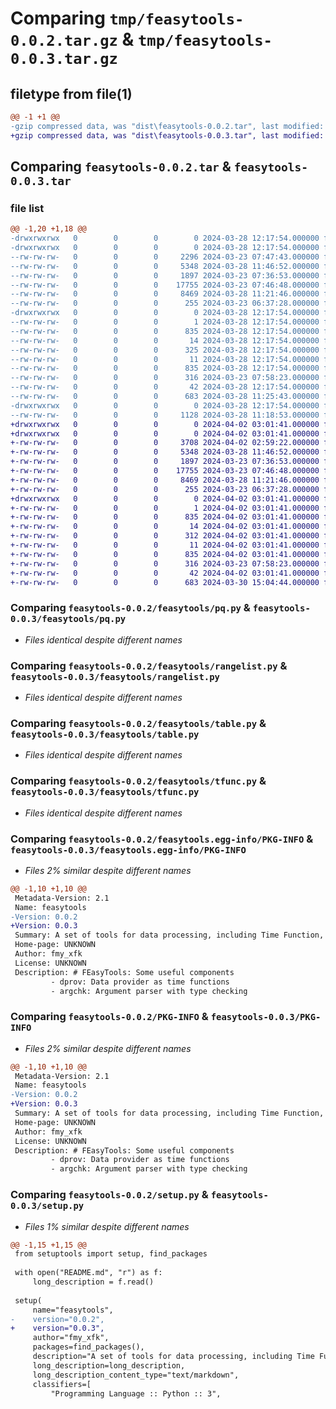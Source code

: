 # Comparing `tmp/feasytools-0.0.2.tar.gz` & `tmp/feasytools-0.0.3.tar.gz`

## filetype from file(1)

```diff
@@ -1 +1 @@
-gzip compressed data, was "dist\feasytools-0.0.2.tar", last modified: Thu Mar 28 12:17:54 2024, max compression
+gzip compressed data, was "dist\feasytools-0.0.3.tar", last modified: Tue Apr  2 03:01:41 2024, max compression
```

## Comparing `feasytools-0.0.2.tar` & `feasytools-0.0.3.tar`

### file list

```diff
@@ -1,20 +1,18 @@
-drwxrwxrwx   0        0        0        0 2024-03-28 12:17:54.000000 feasytools-0.0.2/
-drwxrwxrwx   0        0        0        0 2024-03-28 12:17:54.000000 feasytools-0.0.2/feasytools/
--rw-rw-rw-   0        0        0     2296 2024-03-23 07:47:43.000000 feasytools-0.0.2/feasytools/argchk.py
--rw-rw-rw-   0        0        0     5348 2024-03-28 11:46:52.000000 feasytools-0.0.2/feasytools/pq.py
--rw-rw-rw-   0        0        0     1897 2024-03-23 07:36:53.000000 feasytools-0.0.2/feasytools/rangelist.py
--rw-rw-rw-   0        0        0    17755 2024-03-23 07:46:48.000000 feasytools-0.0.2/feasytools/table.py
--rw-rw-rw-   0        0        0     8469 2024-03-28 11:21:46.000000 feasytools-0.0.2/feasytools/tfunc.py
--rw-rw-rw-   0        0        0      255 2024-03-23 06:37:28.000000 feasytools-0.0.2/feasytools/__init__.py
-drwxrwxrwx   0        0        0        0 2024-03-28 12:17:54.000000 feasytools-0.0.2/feasytools.egg-info/
--rw-rw-rw-   0        0        0        1 2024-03-28 12:17:54.000000 feasytools-0.0.2/feasytools.egg-info/dependency_links.txt
--rw-rw-rw-   0        0        0      835 2024-03-28 12:17:54.000000 feasytools-0.0.2/feasytools.egg-info/PKG-INFO
--rw-rw-rw-   0        0        0       14 2024-03-28 12:17:54.000000 feasytools-0.0.2/feasytools.egg-info/requires.txt
--rw-rw-rw-   0        0        0      325 2024-03-28 12:17:54.000000 feasytools-0.0.2/feasytools.egg-info/SOURCES.txt
--rw-rw-rw-   0        0        0       11 2024-03-28 12:17:54.000000 feasytools-0.0.2/feasytools.egg-info/top_level.txt
--rw-rw-rw-   0        0        0      835 2024-03-28 12:17:54.000000 feasytools-0.0.2/PKG-INFO
--rw-rw-rw-   0        0        0      316 2024-03-23 07:58:23.000000 feasytools-0.0.2/README.md
--rw-rw-rw-   0        0        0       42 2024-03-28 12:17:54.000000 feasytools-0.0.2/setup.cfg
--rw-rw-rw-   0        0        0      683 2024-03-28 11:25:43.000000 feasytools-0.0.2/setup.py
-drwxrwxrwx   0        0        0        0 2024-03-28 12:17:54.000000 feasytools-0.0.2/test/
--rw-rw-rw-   0        0        0     1128 2024-03-28 11:18:53.000000 feasytools-0.0.2/test/test.py
+drwxrwxrwx   0        0        0        0 2024-04-02 03:01:41.000000 feasytools-0.0.3/
+drwxrwxrwx   0        0        0        0 2024-04-02 03:01:41.000000 feasytools-0.0.3/feasytools/
+-rw-rw-rw-   0        0        0     3708 2024-04-02 02:59:22.000000 feasytools-0.0.3/feasytools/argchk.py
+-rw-rw-rw-   0        0        0     5348 2024-03-28 11:46:52.000000 feasytools-0.0.3/feasytools/pq.py
+-rw-rw-rw-   0        0        0     1897 2024-03-23 07:36:53.000000 feasytools-0.0.3/feasytools/rangelist.py
+-rw-rw-rw-   0        0        0    17755 2024-03-23 07:46:48.000000 feasytools-0.0.3/feasytools/table.py
+-rw-rw-rw-   0        0        0     8469 2024-03-28 11:21:46.000000 feasytools-0.0.3/feasytools/tfunc.py
+-rw-rw-rw-   0        0        0      255 2024-03-23 06:37:28.000000 feasytools-0.0.3/feasytools/__init__.py
+drwxrwxrwx   0        0        0        0 2024-04-02 03:01:41.000000 feasytools-0.0.3/feasytools.egg-info/
+-rw-rw-rw-   0        0        0        1 2024-04-02 03:01:41.000000 feasytools-0.0.3/feasytools.egg-info/dependency_links.txt
+-rw-rw-rw-   0        0        0      835 2024-04-02 03:01:41.000000 feasytools-0.0.3/feasytools.egg-info/PKG-INFO
+-rw-rw-rw-   0        0        0       14 2024-04-02 03:01:41.000000 feasytools-0.0.3/feasytools.egg-info/requires.txt
+-rw-rw-rw-   0        0        0      312 2024-04-02 03:01:41.000000 feasytools-0.0.3/feasytools.egg-info/SOURCES.txt
+-rw-rw-rw-   0        0        0       11 2024-04-02 03:01:41.000000 feasytools-0.0.3/feasytools.egg-info/top_level.txt
+-rw-rw-rw-   0        0        0      835 2024-04-02 03:01:41.000000 feasytools-0.0.3/PKG-INFO
+-rw-rw-rw-   0        0        0      316 2024-03-23 07:58:23.000000 feasytools-0.0.3/README.md
+-rw-rw-rw-   0        0        0       42 2024-04-02 03:01:41.000000 feasytools-0.0.3/setup.cfg
+-rw-rw-rw-   0        0        0      683 2024-03-30 15:04:44.000000 feasytools-0.0.3/setup.py
```

### Comparing `feasytools-0.0.2/feasytools/pq.py` & `feasytools-0.0.3/feasytools/pq.py`

 * *Files identical despite different names*

### Comparing `feasytools-0.0.2/feasytools/rangelist.py` & `feasytools-0.0.3/feasytools/rangelist.py`

 * *Files identical despite different names*

### Comparing `feasytools-0.0.2/feasytools/table.py` & `feasytools-0.0.3/feasytools/table.py`

 * *Files identical despite different names*

### Comparing `feasytools-0.0.2/feasytools/tfunc.py` & `feasytools-0.0.3/feasytools/tfunc.py`

 * *Files identical despite different names*

### Comparing `feasytools-0.0.2/feasytools.egg-info/PKG-INFO` & `feasytools-0.0.3/feasytools.egg-info/PKG-INFO`

 * *Files 2% similar despite different names*

```diff
@@ -1,10 +1,10 @@
 Metadata-Version: 2.1
 Name: feasytools
-Version: 0.0.2
+Version: 0.0.3
 Summary: A set of tools for data processing, including Time Function, Table, Priority Queue, Range List, etc.
 Home-page: UNKNOWN
 Author: fmy_xfk
 License: UNKNOWN
 Description: # FEasyTools: Some useful components
         - dprov: Data provider as time functions
         - argchk: Argument parser with type checking
```

### Comparing `feasytools-0.0.2/PKG-INFO` & `feasytools-0.0.3/PKG-INFO`

 * *Files 2% similar despite different names*

```diff
@@ -1,10 +1,10 @@
 Metadata-Version: 2.1
 Name: feasytools
-Version: 0.0.2
+Version: 0.0.3
 Summary: A set of tools for data processing, including Time Function, Table, Priority Queue, Range List, etc.
 Home-page: UNKNOWN
 Author: fmy_xfk
 License: UNKNOWN
 Description: # FEasyTools: Some useful components
         - dprov: Data provider as time functions
         - argchk: Argument parser with type checking
```

### Comparing `feasytools-0.0.2/setup.py` & `feasytools-0.0.3/setup.py`

 * *Files 1% similar despite different names*

```diff
@@ -1,15 +1,15 @@
 from setuptools import setup, find_packages
 
 with open("README.md", "r") as f:
     long_description = f.read()
 
 setup(
     name="feasytools",
-    version="0.0.2",
+    version="0.0.3",
     author="fmy_xfk",
     packages=find_packages(),
     description="A set of tools for data processing, including Time Function, Table, Priority Queue, Range List, etc.",
     long_description=long_description,
     long_description_content_type="text/markdown",
     classifiers=[
         "Programming Language :: Python :: 3",
```

